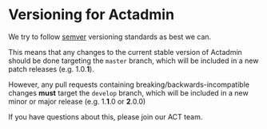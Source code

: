 # Versioning for Actadmin

We try to follow [semver](http://semver.org/) versioning standards as best we can.

This means that any changes to the current stable version of Actadmin should be done targeting the `master` branch, which will be included in a new patch releases (e.g. 1.0.**1**).

However, any pull requests containing breaking/backwards-incompatible changes **must** target the `develop` branch, which will be included in a new minor or major release (e.g. 1.**1**.0 or **2**.0.0)

If you have questions about this, please join our ACT team.
